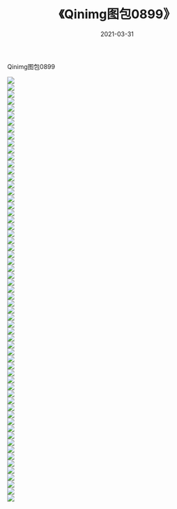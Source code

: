 ﻿---
layout: post
title:  《Qinimg图包0899》
date:   2021-03-31
img: http://imgx.orgx.ga/Qinimg图包/Qinimg图包0899/000.jpg
categories: [美女, 清纯, 唯美]
---

Qinimg图包0899

 ![](http://imgx.orgx.ga/Qinimg图包/Qinimg图包0899/001.jpg) <br>![](http://imgx.orgx.ga/Qinimg图包/Qinimg图包0899/002.jpg) <br>![](http://imgx.orgx.ga/Qinimg图包/Qinimg图包0899/003.jpg) <br>![](http://imgx.orgx.ga/Qinimg图包/Qinimg图包0899/004.jpg) <br>![](http://imgx.orgx.ga/Qinimg图包/Qinimg图包0899/005.jpg) <br>![](http://imgx.orgx.ga/Qinimg图包/Qinimg图包0899/006.jpg) <br>![](http://imgx.orgx.ga/Qinimg图包/Qinimg图包0899/007.jpg) <br>![](http://imgx.orgx.ga/Qinimg图包/Qinimg图包0899/008.jpg) <br>![](http://imgx.orgx.ga/Qinimg图包/Qinimg图包0899/009.jpg) <br>![](http://imgx.orgx.ga/Qinimg图包/Qinimg图包0899/010.jpg) <br>![](http://imgx.orgx.ga/Qinimg图包/Qinimg图包0899/011.jpg) <br>![](http://imgx.orgx.ga/Qinimg图包/Qinimg图包0899/012.jpg) <br>![](http://imgx.orgx.ga/Qinimg图包/Qinimg图包0899/013.jpg) <br>![](http://imgx.orgx.ga/Qinimg图包/Qinimg图包0899/014.jpg) <br>![](http://imgx.orgx.ga/Qinimg图包/Qinimg图包0899/015.jpg) <br>![](http://imgx.orgx.ga/Qinimg图包/Qinimg图包0899/016.jpg) <br>![](http://imgx.orgx.ga/Qinimg图包/Qinimg图包0899/017.jpg) <br>![](http://imgx.orgx.ga/Qinimg图包/Qinimg图包0899/018.jpg) <br>![](http://imgx.orgx.ga/Qinimg图包/Qinimg图包0899/019.jpg) <br>![](http://imgx.orgx.ga/Qinimg图包/Qinimg图包0899/020.jpg) <br>![](http://imgx.orgx.ga/Qinimg图包/Qinimg图包0899/021.jpg) <br>![](http://imgx.orgx.ga/Qinimg图包/Qinimg图包0899/022.jpg) <br>![](http://imgx.orgx.ga/Qinimg图包/Qinimg图包0899/023.jpg) <br>![](http://imgx.orgx.ga/Qinimg图包/Qinimg图包0899/024.jpg) <br>![](http://imgx.orgx.ga/Qinimg图包/Qinimg图包0899/025.jpg) <br>![](http://imgx.orgx.ga/Qinimg图包/Qinimg图包0899/026.jpg) <br>![](http://imgx.orgx.ga/Qinimg图包/Qinimg图包0899/027.jpg) <br>![](http://imgx.orgx.ga/Qinimg图包/Qinimg图包0899/028.jpg) <br>![](http://imgx.orgx.ga/Qinimg图包/Qinimg图包0899/029.jpg) <br>![](http://imgx.orgx.ga/Qinimg图包/Qinimg图包0899/030.jpg) <br>![](http://imgx.orgx.ga/Qinimg图包/Qinimg图包0899/031.jpg) <br>![](http://imgx.orgx.ga/Qinimg图包/Qinimg图包0899/032.jpg) <br>![](http://imgx.orgx.ga/Qinimg图包/Qinimg图包0899/033.jpg) <br>![](http://imgx.orgx.ga/Qinimg图包/Qinimg图包0899/034.jpg) <br>![](http://imgx.orgx.ga/Qinimg图包/Qinimg图包0899/035.jpg) <br>![](http://imgx.orgx.ga/Qinimg图包/Qinimg图包0899/036.jpg) <br>![](http://imgx.orgx.ga/Qinimg图包/Qinimg图包0899/037.jpg) <br>![](http://imgx.orgx.ga/Qinimg图包/Qinimg图包0899/038.jpg) <br>![](http://imgx.orgx.ga/Qinimg图包/Qinimg图包0899/039.jpg) <br>![](http://imgx.orgx.ga/Qinimg图包/Qinimg图包0899/040.jpg) <br>![](http://imgx.orgx.ga/Qinimg图包/Qinimg图包0899/041.jpg) <br>![](http://imgx.orgx.ga/Qinimg图包/Qinimg图包0899/042.jpg) <br>![](http://imgx.orgx.ga/Qinimg图包/Qinimg图包0899/043.jpg) <br>![](http://imgx.orgx.ga/Qinimg图包/Qinimg图包0899/044.jpg) <br>![](http://imgx.orgx.ga/Qinimg图包/Qinimg图包0899/045.jpg) <br>![](http://imgx.orgx.ga/Qinimg图包/Qinimg图包0899/046.jpg) <br>![](http://imgx.orgx.ga/Qinimg图包/Qinimg图包0899/047.jpg) <br>![](http://imgx.orgx.ga/Qinimg图包/Qinimg图包0899/048.jpg) <br>![](http://imgx.orgx.ga/Qinimg图包/Qinimg图包0899/049.jpg) <br>![](http://imgx.orgx.ga/Qinimg图包/Qinimg图包0899/050.jpg) <br>![](http://imgx.orgx.ga/Qinimg图包/Qinimg图包0899/051.jpg) <br>![](http://imgx.orgx.ga/Qinimg图包/Qinimg图包0899/052.jpg) <br>![](http://imgx.orgx.ga/Qinimg图包/Qinimg图包0899/053.jpg) <br>![](http://imgx.orgx.ga/Qinimg图包/Qinimg图包0899/054.jpg) <br>![](http://imgx.orgx.ga/Qinimg图包/Qinimg图包0899/055.jpg) <br>![](http://imgx.orgx.ga/Qinimg图包/Qinimg图包0899/056.jpg) <br>![](http://imgx.orgx.ga/Qinimg图包/Qinimg图包0899/057.jpg) <br>![](http://imgx.orgx.ga/Qinimg图包/Qinimg图包0899/058.jpg) <br>![](http://imgx.orgx.ga/Qinimg图包/Qinimg图包0899/059.jpg) <br>![](http://imgx.orgx.ga/Qinimg图包/Qinimg图包0899/060.jpg) <br>![](http://imgx.orgx.ga/Qinimg图包/Qinimg图包0899/061.jpg) <br>